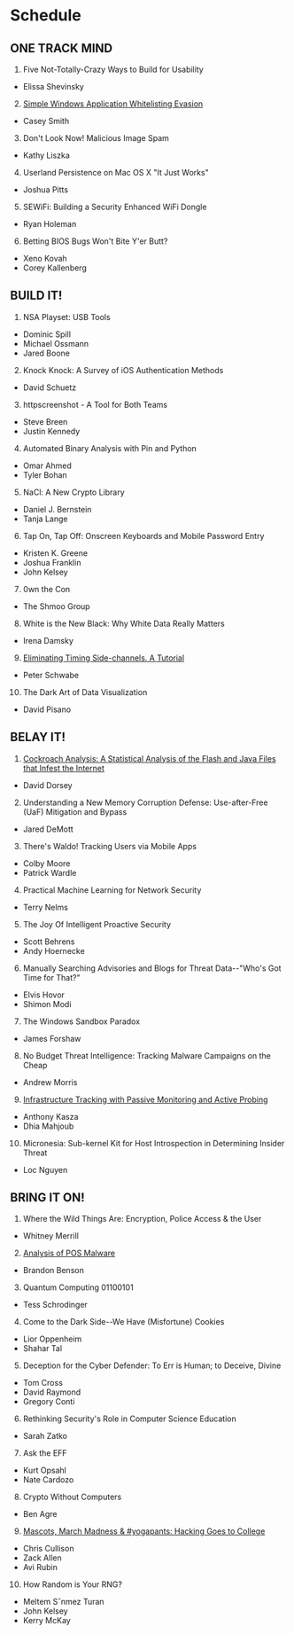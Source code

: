# Schedule

## ONE TRACK MIND

1. Five Not-Totally-Crazy Ways to Build for Usability
  - Elissa Shevinsky
2. [Simple Windows Application Whitelisting Evasion](otm/02_simple_windows_application_whitelisting_evasion.md)
  - Casey Smith
3. Don't Look Now! Malicious Image Spam
  - Kathy Liszka
4. Userland Persistence on Mac OS X "It Just Works"
  - Joshua Pitts
5. SEWiFi: Building a Security Enhanced WiFi Dongle
  - Ryan Holeman
6. Betting BIOS Bugs Won't Bite Y'er Butt?
  - Xeno Kovah
  - Corey Kallenberg

## BUILD IT!

1. NSA Playset: USB Tools
  - Dominic Spill
  - Michael Ossmann
  - Jared Boone
2. Knock Knock: A Survey of iOS Authentication Methods
  - David Schuetz
3. httpscreenshot - A Tool for Both Teams
  - Steve Breen
  - Justin Kennedy
4. Automated Binary Analysis with Pin and Python
  - Omar Ahmed
  - Tyler Bohan
5. NaCl: A New Crypto Library
  - Daniel J. Bernstein
  - Tanja Lange
6. Tap On, Tap Off: Onscreen Keyboards and Mobile Password Entry
  - Kristen K. Greene
  - Joshua Franklin
  - John Kelsey
7. 0wn the Con
  - The Shmoo Group
8. White is the New Black: Why White Data Really Matters
  - Irena Damsky
9. [Eliminating Timing Side-channels. A Tutorial](build/)
  - Peter Schwabe
10. The Dark Art of Data Visualization
  - David Pisano

## BELAY IT!

1. [Cockroach Analysis: A Statistical Analysis of the Flash and Java Files that Infest the Internet](belay/)
  - David Dorsey
2. Understanding a New Memory Corruption Defense: Use-after-Free (UaF) Mitigation and Bypass
  - Jared DeMott
3. There's Waldo! Tracking Users via Mobile Apps
  - Colby Moore
  - Patrick Wardle
4. Practical Machine Learning for Network Security
  - Terry Nelms
5. The Joy Of Intelligent Proactive Security
  - Scott Behrens
  - Andy Hoernecke
6. Manually Searching Advisories and Blogs for Threat Data--"Who's Got Time for That?"
  - Elvis Hovor
  - Shimon Modi
7. The Windows Sandbox Paradox
  - James Forshaw
8. No Budget Threat Intelligence: Tracking Malware Campaigns on the Cheap
  - Andrew Morris
9. [Infrastructure Tracking with Passive Monitoring and Active Probing](belay)
  - Anthony Kasza
  - Dhia Mahjoub
10. Micronesia: Sub-kernel Kit for Host Introspection in Determining Insider Threat
  - Loc Nguyen

## BRING IT ON!

1. Where the Wild Things Are: Encryption, Police Access & the User
  - Whitney Merrill
2. [Analysis of POS Malware](bring/)
  - Brandon Benson
3. Quantum Computing 01100101
  - Tess Schrodinger
4. Come to the Dark Side--We Have (Misfortune) Cookies
  - Lior Oppenheim
  - Shahar Tal
5. Deception for the Cyber Defender: To Err is Human; to Deceive, Divine
  - Tom Cross
  - David Raymond
  - Gregory Conti
6. Rethinking Security's Role in Computer Science Education
  - Sarah Zatko
7. Ask the EFF
  - Kurt Opsahl
  - Nate Cardozo
8. Crypto Without Computers
  - Ben Agre
9. [Mascots, March Madness & #yogapants: Hacking Goes to College](bring/)
  - Chris Cullison
  - Zack Allen
  - Avi Rubin
10. How Random is Your RNG?
  - Meltem Sˆnmez Turan
  - John Kelsey
  - Kerry McKay